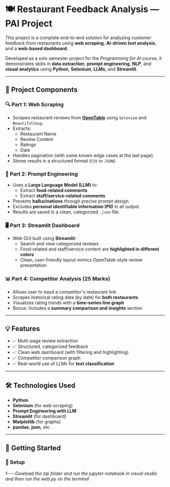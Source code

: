 # 🍽️ Restaurant Feedback Analysis — PAI Project

This project is a complete end-to-end solution for analyzing customer feedback from restaurants using **web scraping**, **AI-driven text analysis**, and a **web-based dashboard**.

Developed as a solo semester project for the *Programming for AI* course, it demonstrates skills in **data extraction**, **prompt engineering**, **NLP**, and **visual analytics** using **Python**, **Selenium**, **LLMs**, and **Streamlit**.

---

## 📌 Project Components

### 🔍 Part 1: Web Scraping

- Scrapes restaurant reviews from **[OpenTable](https://www.opentable.com)** using `Selenium` and `BeautifulSoup`.
- Extracts:
  - Restaurant Name
  - Review Content
  - Ratings
  - Date
- Handles pagination (with some known edge cases at the last page).
- Stores results in a structured format (`CSV` or `JSON`).

### 💬 Part 2: Prompt Engineering

- Uses a **Large Language Model (LLM)** to:
  - Extract **food-related comments**
  - Extract **staff/service-related comments**
- Prevents **hallucinations** through precise prompt design.
- Excludes **personal identifiable information (PII)** in all output.
- Results are saved in a clean, categorized `.json` file.

### 🖥️ Part 3: Streamlit Dashboard

- Web GUI built using **Streamlit**:
  - Search and view categorized reviews
  - Food-related and staff/service content are **highlighted in different colors**
  - Clean, user-friendly layout mimics OpenTable-style review presentation

### 📊 Part 4: Competitor Analysis (25 Marks)

- Allows user to input a competitor's restaurant link
- Scrapes historical rating data (by date) for **both restaurants**
- Visualizes rating trends with a **time-series line graph**
- Bonus: Includes a **summary comparison and insights** section

---

## 💡 Features

- ✅ Multi-page review extraction
- ✅ Structured, categorized feedback
- ✅ Clean web dashboard (with filtering and highlighting)
- ✅ Competitor comparison graph
- ✅ Real-world use of LLMs for **text classification**

---

## 🛠 Technologies Used

- **Python**
- **Selenium** (for web scraping)
- **Prompt Engineering with LLM**
- **Streamlit** (for dashboard)
- **Matplotlib** (for graphs)
- **pandas**, **json**, etc.

---

## 🏁 Getting Started

### 🔧 Setup
1----*Dowload the zip folder and run the jupyter notebook in visual studio and then run the web.py on the terminal*
